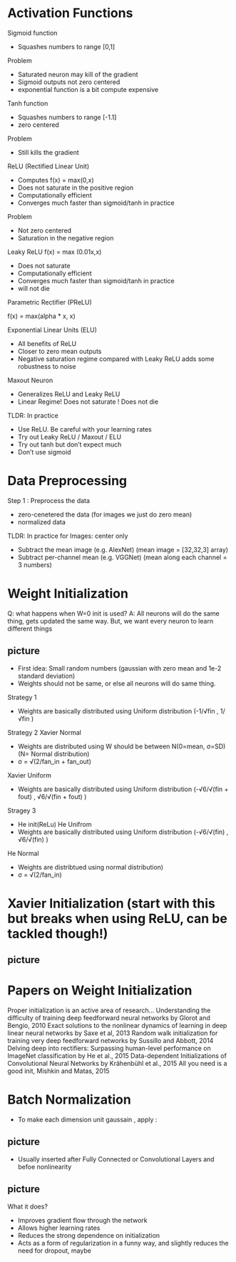 # Activation Functions

Sigmoid function 
- Squashes numbers to range [0,1]

Problem
- Saturated neuron may kill of the gradient
- Sigmoid outputs not zero centered
- exponential function is a bit compute expensive 


Tanh function 
- Squashes numbers to range [-1.1]
- zero centered


Problem
- Still kills the gradient 


ReLU (Rectified Linear Unit)

- Computes f(x) = max(0,x)
- Does not saturate in the positive region
- Computationally efficient
- Converges much faster than sigmoid/tanh in practice 

Problem

- Not zero centered
- Saturation in the negative region



Leaky ReLU
f(x) = max (0.01x,x)

- Does not saturate
- Computationally efficient
- Converges much faster than sigmoid/tanh in practice 
- will not die 

Parametric Rectifier (PReLU)

f(x) = max(alpha * x, x)


Exponential Linear Units (ELU)

- All benefits of ReLU
- Closer to zero mean outputs 
- Negative saturation regime compared with Leaky ReLU adds some robustness to noise 


Maxout Neuron

- Generalizes ReLU and Leaky ReLU
- Linear Regime! Does not saturate ! Does not die 



TLDR: In practice 

- Use ReLU. Be careful with your learning rates
- Try out Leaky ReLU / Maxout / ELU
- Try out tanh but don’t expect much
- Don’t use sigmoid


# Data Preprocessing 

Step 1 : Preprocess the data
  - zero-cenetered the data (for images we just do zero mean)
  - normalized data 


TLDR: In practice for Images: center only
- Subtract the mean image (e.g. AlexNet)
(mean image = [32,32,3] array)
- Subtract per-channel mean (e.g. VGGNet)
(mean along each channel = 3 numbers)



# Weight Initialization 

Q: what happens when W=0 init is used?
A: All neurons will do the same thing, gets updated the same way. But, we want every neuron to learn different things

## picture 

- First idea: Small random numbers
(gaussian with zero mean and 1e-2 standard deviation)
- Weights should not be same, or else all neurons will do same thing.

Strategy 1 

- Weights are basically distributed using Uniform distribution (-1/√fin , 1/√fin )

Strategy 2
Xavier Normal
- Weights are distributed using W should be between N(0=mean, σ=SD) (N= Normal distribution)
- σ = √(2/fan_in + fan_out)

Xavier Uniform 
-  Weights are basically distributed using Uniform distribution (-√6/√(fin + fout) , √6/√(fin + fout) )

Stragey 3
- He init(ReLu)
He Unifrom 
- Weights are basically distributed using Uniform distribution (-√6/√(fin) , √6/√(fin) )

He Normal
- Weights are distribtued using normal distribution)
-  σ = √(2/fan_in)


# Xavier Initialization (start with this but breaks when using ReLU, can be tackled though!)
## picture

# Papers on Weight Initialization 

Proper initialization is an active area of research…
Understanding the difficulty of training deep feedforward neural networks
by Glorot and Bengio, 2010
Exact solutions to the nonlinear dynamics of learning in deep linear neural networks by
Saxe et al, 2013
Random walk initialization for training very deep feedforward networks by Sussillo and
Abbott, 2014
Delving deep into rectifiers: Surpassing human-level performance on ImageNet
classification by He et al., 2015
Data-dependent Initializations of Convolutional Neural Networks by Krähenbühl et al., 2015
All you need is a good init, Mishkin and Matas, 2015


# Batch Normalization 
- To make each dimension unit gaussain , apply :

## picture

- Usually inserted after Fully Connected or Convolutional Layers and befoe nonlinearity

## picture 

What it does?

- Improves gradient flow through the network
- Allows higher learning rates
- Reduces the strong dependence on initialization
- Acts as a form of regularization in a funny way, and slightly reduces the need for dropout, maybe










